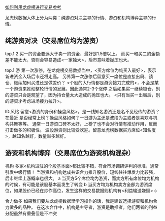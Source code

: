 [如何利用龙虎榜进行交易参考](http://www.sbo8.com/jiqiao/58312.html)


龙虎榜数据大体上分为两类：纯游资对决主导的行情、游资和机构博弈主导的行情。
 
纯游资对决（交易席位均为游资）
--
top.1.2   买一的资金要远大于卖一的资金，最好是1.5倍以上。
          而买一和买二的金额差不能太大，否则会容易造成<一家独大>，后市意味着抛压也大。

top.1.游  第一次涨停，在龙虎榜交易数据当中，<买方席位为纯买入最好>，表示新进资金入场后市还将走高。
          另外第一次涨停后留意买一席位是直接出局、锁仓、继续加码买进还是做差价？
          <个股的大行情都是游资接力完成的>，不会是某一个游资来推动整轮行情的发展。因此通常2-3个涨停
          之后如果买一继续锁仓，别的游资只会是观望了，因为持仓量太大造成的抛压也大。
          <只有当买一出局后，别的游资才考虑进场接力拉升>。
 
ID.风格   留意<游资的身份和操盘风格>，是一线知名游资还是名不见经传的游资？在最近
          是否经常上榜？操盘风格如何？一日游为主还是波段为主或者是喜欢与机构共舞等等。
          通常一日游资口碑不太好，上榜了也不会对行情有推动作用，反而打击做多的积极性。
          波段游资则比较受欢迎。留意龙虎榜数据买方席位<知名度>，越知名越好，数量越多越好。

游资和机构博弈（交易席位为游资机构混杂）
--
机构      多家<机构进驻的个股基本面>都比较不错，符合市场调研评判的标准，通常引发中级行情！
          当游资和机构达成共识合力推升股价，短线往往爆发力比较强，后市继续上涨概率也很大。
        a 当买方5个席位均为游资，而卖方所有席位均为机构的时候，有可能是该股基本面发生了转变
        b 当买方均为机构卖方全部为游资席位，如果股价已经在炒作高位，发生这样的交易数据则机构有<利益输送嫌疑>
        c

合力做多  如果我们要从龙虎榜数据里学习操作的话，我是建议选择游资和机构合力做多的品种。
          在这次合作中，机构是主导者，游资是助推者，他们两者的利益分配虽然有重叠但是不冲突
